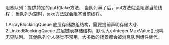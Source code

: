 阻塞队列：提供特定的put和take方法，
当队列满了后，put方法就会阻塞当前线程；
当队列为空时，take方法就会阻塞当前线程。

1.ArrayBlockingQueue 底层存储数组结构，需要提前声明存储大小
2.LinkedBlockingQueue 底层链表存储结构，默认大小Integer.MaxValue(),也叫无界队列。
其他队列个人感觉不常用，大多数的场景都会被消息队列组件替代。